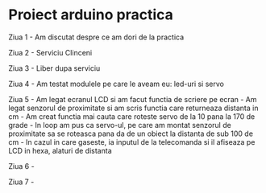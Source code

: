 # Proiect arduino practica

Ziua 1 - Am discutat despre ce am dori de la practica

Ziua 2 - Serviciu Clinceni

Ziua 3 - Liber dupa serviciu

Ziua 4 - Am testat modulele pe care le aveam eu: led-uri si servo

Ziua 5 - Am legat ecranul LCD si am facut functia de scriere pe ecran
	   - Am legat senzorul de proximitate si am scris functia care returneaza distanta in cm
	   - Am creat functia mai cauta care roteste servo de la 10 pana la 170 de grade
	   - In loop am pus ca servo-ul, pe care am montat senzorul de proximitate sa se roteasca pana da de un obiect la distanta de sub 100 de cm
	   - In cazul in care gaseste, ia inputul de la telecomanda si il afiseaza pe LCD in hexa, alaturi de distanta

Ziua 6 -

Ziua 7 -